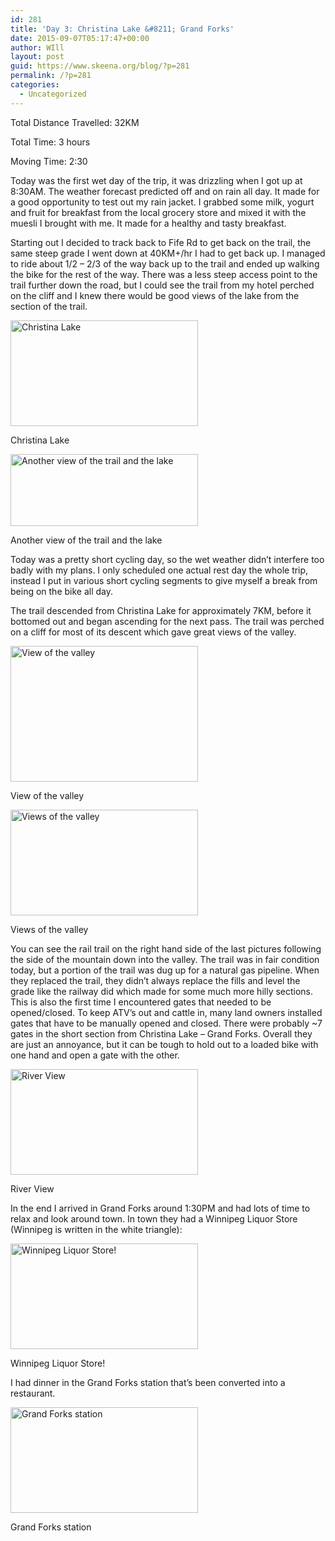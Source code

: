 ```yaml
---
id: 281
title: 'Day 3: Christina Lake &#8211; Grand Forks'
date: 2015-09-07T05:17:47+00:00
author: WIll
layout: post
guid: https://www.skeena.org/blog/?p=281
permalink: /?p=281
categories:
  - Uncategorized
---
```

Total Distance Travelled: 32KM

Total Time: 3 hours

Moving Time: 2:30

Today was the first wet day of the trip, it was drizzling when I got up at 8:30AM. The weather forecast predicted off and on rain all day. It made for a good opportunity to test out my rain jacket. I grabbed some milk, yogurt and fruit for breakfast from the local grocery store and mixed it with the muesli I brought with me. It made for a healthy and tasty breakfast.

Starting out I decided to track back to Fife Rd to get back on the trail, the same steep grade I went down at 40KM+/hr I had to get back up. I managed to ride about 1/2 &#8211; 2/3 of the way back up to the trail and ended up walking the bike for the rest of the way. There was a less steep access point to the trail further down the road, but I could see the trail from my hotel perched on the cliff and I knew there would be good views of the lake from the section of the trail.

<div id="attachment_282" style="width: 310px" class="wp-caption alignnone">
  <a href="https://www.skeena.org/blog/wp-content/uploads/2015/09/20150905_105309.jpg"><img aria-describedby="caption-attachment-282" loading="lazy" class="size-medium wp-image-282" src="https://www.skeena.org/blog/wp-content/uploads/2015/09/20150905_105309-300x169.jpg" alt="Christina Lake" width="300" height="169" srcset="https://www.skeena.org/blog/wp-content/uploads/2015/09/20150905_105309-300x169.jpg 300w, https://www.skeena.org/blog/wp-content/uploads/2015/09/20150905_105309-1024x576.jpg 1024w, https://www.skeena.org/blog/wp-content/uploads/2015/09/20150905_105309-500x281.jpg 500w, https://www.skeena.org/blog/wp-content/uploads/2015/09/20150905_105309.jpg 1632w" sizes="(max-width: 300px) 100vw, 300px" /></a>
  
  <p id="caption-attachment-282" class="wp-caption-text">
    Christina Lake
  </p>
</div>

<div id="attachment_283" style="width: 310px" class="wp-caption alignnone">
  <a href="https://www.skeena.org/blog/wp-content/uploads/2015/09/20150905_105832.jpg"><img aria-describedby="caption-attachment-283" loading="lazy" class="size-medium wp-image-283" src="https://www.skeena.org/blog/wp-content/uploads/2015/09/20150905_105832-300x115.jpg" alt="Another view of the trail and the lake" width="300" height="115" srcset="https://www.skeena.org/blog/wp-content/uploads/2015/09/20150905_105832-300x115.jpg 300w, https://www.skeena.org/blog/wp-content/uploads/2015/09/20150905_105832-1024x393.jpg 1024w, https://www.skeena.org/blog/wp-content/uploads/2015/09/20150905_105832-500x192.jpg 500w" sizes="(max-width: 300px) 100vw, 300px" /></a>
  
  <p id="caption-attachment-283" class="wp-caption-text">
    Another view of the trail and the lake
  </p>
</div>

Today was a pretty short cycling day, so the wet weather didn&#8217;t interfere too badly with my plans. I only scheduled one actual rest day the whole trip, instead I put in various short cycling segments to give myself a break from being on the bike all day.

The trail descended from Christina Lake for approximately 7KM, before it bottomed out and began ascending for the next pass. The trail was perched on a cliff for most of its descent which gave great views of the valley.

<div id="attachment_284" style="width: 310px" class="wp-caption alignnone">
  <a href="https://www.skeena.org/blog/wp-content/uploads/2015/09/20150905_111322.jpg"><img aria-describedby="caption-attachment-284" loading="lazy" class="size-medium wp-image-284" src="https://www.skeena.org/blog/wp-content/uploads/2015/09/20150905_111322-300x217.jpg" alt="View of the valley" width="300" height="217" srcset="https://www.skeena.org/blog/wp-content/uploads/2015/09/20150905_111322-300x217.jpg 300w, https://www.skeena.org/blog/wp-content/uploads/2015/09/20150905_111322-1024x742.jpg 1024w, https://www.skeena.org/blog/wp-content/uploads/2015/09/20150905_111322-500x362.jpg 500w" sizes="(max-width: 300px) 100vw, 300px" /></a>
  
  <p id="caption-attachment-284" class="wp-caption-text">
    View of the valley
  </p>
</div>

<div id="attachment_285" style="width: 310px" class="wp-caption alignnone">
  <a href="https://www.skeena.org/blog/wp-content/uploads/2015/09/20150905_113225.jpg"><img aria-describedby="caption-attachment-285" loading="lazy" class="size-medium wp-image-285" src="https://www.skeena.org/blog/wp-content/uploads/2015/09/20150905_113225-300x169.jpg" alt="Views of the valley" width="300" height="169" srcset="https://www.skeena.org/blog/wp-content/uploads/2015/09/20150905_113225-300x169.jpg 300w, https://www.skeena.org/blog/wp-content/uploads/2015/09/20150905_113225-1024x576.jpg 1024w, https://www.skeena.org/blog/wp-content/uploads/2015/09/20150905_113225-500x281.jpg 500w, https://www.skeena.org/blog/wp-content/uploads/2015/09/20150905_113225.jpg 1632w" sizes="(max-width: 300px) 100vw, 300px" /></a>
  
  <p id="caption-attachment-285" class="wp-caption-text">
    Views of the valley
  </p>
</div>

You can see the rail trail on the right hand side of the last pictures following the side of the mountain down into the valley. The trail was in fair condition today, but a portion of the trail was dug up for a natural gas pipeline. When they replaced the trail, they didn&#8217;t always replace the fills and level the grade like the railway did which made for some much more hilly sections. This is also the first time I encountered gates that needed to be opened/closed. To keep ATV&#8217;s out and cattle in, many land owners installed gates that have to be manually opened and closed. There were probably ~7 gates in the short section from Christina Lake &#8211; Grand Forks. Overall they are just an annoyance, but it can be tough to hold out to a loaded bike with one hand and open a gate with the other.

<div id="attachment_286" style="width: 310px" class="wp-caption alignnone">
  <a href="https://www.skeena.org/blog/wp-content/uploads/2015/09/20150905_114544.jpg"><img aria-describedby="caption-attachment-286" loading="lazy" class="size-medium wp-image-286" src="https://www.skeena.org/blog/wp-content/uploads/2015/09/20150905_114544-300x169.jpg" alt="River View" width="300" height="169" srcset="https://www.skeena.org/blog/wp-content/uploads/2015/09/20150905_114544-300x169.jpg 300w, https://www.skeena.org/blog/wp-content/uploads/2015/09/20150905_114544-1024x576.jpg 1024w, https://www.skeena.org/blog/wp-content/uploads/2015/09/20150905_114544-500x281.jpg 500w, https://www.skeena.org/blog/wp-content/uploads/2015/09/20150905_114544.jpg 1632w" sizes="(max-width: 300px) 100vw, 300px" /></a>
  
  <p id="caption-attachment-286" class="wp-caption-text">
    River View
  </p>
</div>

In the end I arrived in Grand Forks around 1:30PM and had lots of time to relax and look around town. In town they had a Winnipeg Liquor Store (Winnipeg is written in the white triangle):

<div id="attachment_287" style="width: 310px" class="wp-caption alignnone">
  <a href="https://www.skeena.org/blog/wp-content/uploads/2015/09/20150905_184518.jpg"><img aria-describedby="caption-attachment-287" loading="lazy" class="size-medium wp-image-287" src="https://www.skeena.org/blog/wp-content/uploads/2015/09/20150905_184518-300x169.jpg" alt="Winnipeg Liquor Store!" width="300" height="169" srcset="https://www.skeena.org/blog/wp-content/uploads/2015/09/20150905_184518-300x169.jpg 300w, https://www.skeena.org/blog/wp-content/uploads/2015/09/20150905_184518-1024x576.jpg 1024w, https://www.skeena.org/blog/wp-content/uploads/2015/09/20150905_184518-500x281.jpg 500w, https://www.skeena.org/blog/wp-content/uploads/2015/09/20150905_184518.jpg 1632w" sizes="(max-width: 300px) 100vw, 300px" /></a>
  
  <p id="caption-attachment-287" class="wp-caption-text">
    Winnipeg Liquor Store!
  </p>
</div>

I had dinner in the Grand Forks station that&#8217;s been converted into a restaurant.

<div id="attachment_288" style="width: 310px" class="wp-caption alignnone">
  <a href="https://www.skeena.org/blog/wp-content/uploads/2015/09/20150905_194454.jpg"><img aria-describedby="caption-attachment-288" loading="lazy" class="size-medium wp-image-288" src="https://www.skeena.org/blog/wp-content/uploads/2015/09/20150905_194454-300x169.jpg" alt="Grand Forks station" width="300" height="169" srcset="https://www.skeena.org/blog/wp-content/uploads/2015/09/20150905_194454-300x169.jpg 300w, https://www.skeena.org/blog/wp-content/uploads/2015/09/20150905_194454-1024x576.jpg 1024w, https://www.skeena.org/blog/wp-content/uploads/2015/09/20150905_194454-500x281.jpg 500w" sizes="(max-width: 300px) 100vw, 300px" /></a>
  
  <p id="caption-attachment-288" class="wp-caption-text">
    Grand Forks station
  </p>
</div>

&nbsp;